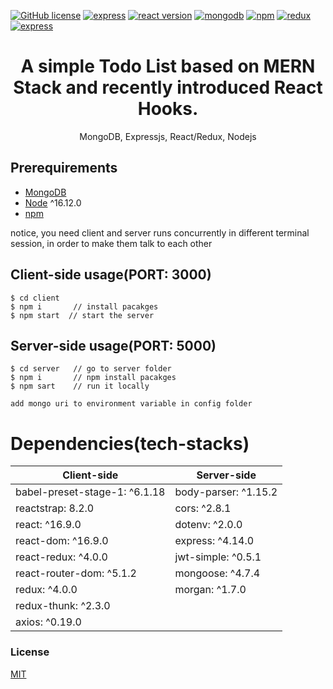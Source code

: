 [![GitHub license](https://img.shields.io/badge/license-MIT-blue.svg)](https://github.com/oba14/react-todolist-oa/blob/master/LICENSE) [![express]( https://img.shields.io/badge/build-passing-green)](https://www.npmjs.com/package/express) [![react version](https://img.shields.io/badge/react-16.12-blue)](https://www.npmjs.com/package/react) [![mongodb](https://img.shields.io/badge/mongoDB-3.4.1-blue)](https://gist.github.com/nrollr/9f523ae17ecdbb50311980503409aeb3) [![npm](https://img.shields.io/npm/v/react.svg?style=flat)](https://nodejs.org/en/download/package-manager/) [![redux](https://img.shields.io/badge/redux-4.04-blue)](https://www.npmjs.com/package/redux) [![express](https://img.shields.io/badge/express-4.17.1-blue)](https://www.npmjs.com/package/express) 

<h1 align="center">
A simple Todo List based on MERN Stack and recently introduced React Hooks.  
</h1>
<p align="center">
MongoDB, Expressjs, React/Redux, Nodejs
</p>



## Prerequirements
- [MongoDB](https://gist.github.com/nrollr/9f523ae17ecdbb50311980503409aeb3)
- [Node](https://nodejs.org/en/download/) ^16.12.0
- [npm](https://nodejs.org/en/download/package-manager/)

notice, you need client and server runs concurrently in different terminal session, in order to make them talk to each other

## Client-side usage(PORT: 3000)
```terminal
$ cd client  
$ npm i       // install pacakges
$ npm start  // start the server
```
## Server-side usage(PORT: 5000)
```terminal
$ cd server   // go to server folder
$ npm i       // npm install pacakges
$ npm sart    // run it locally

add mongo uri to environment variable in config folder 
```
# Dependencies(tech-stacks)
Client-side | Server-side
--- | --- 
babel-preset-stage-1: ^6.1.18|body-parser: ^1.15.2
reactstrap: 8.2.0 | cors: ^2.8.1
react: ^16.9.0 | dotenv: ^2.0.0
react-dom: ^16.9.0 | express: ^4.14.0
react-redux: ^4.0.0 | jwt-simple: ^0.5.1
react-router-dom: ^5.1.2 | mongoose: ^4.7.4
redux: ^4.0.0 | morgan: ^1.7.0
redux-thunk: ^2.3.0 |
axios: ^0.19.0 |

### License
[MIT](https://github.com/oba14/TodoList-MERN/blob/master/LICENSE)
